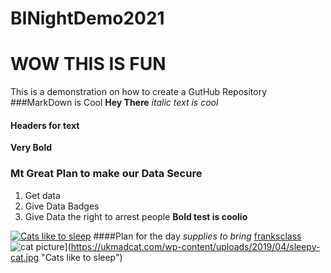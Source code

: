 # BINightDemo2021
# WOW THIS IS FUN
This is a demonstration on how to create a GutHub Repository
###MarkDown is Cool
**Hey There**
_italic text is cool_
#### Headers for text
**Very Bold**
### Mt Great Plan to make our Data Secure
1. Get data
1. Give Data Badges
1. Give Data the right to arrest people
**Bold test is coolio**

[![Cats like to sleep](https://ukmadcat.com/wp-content/uploads/2019/04/sleepy-cat.jpg "Cats like to sleep")](https://ukmadcat.com/wp-content/uploads/2019/04/sleepy-cat.jpg "Cats like to sleep")
####Plan for the day
_supplies to bring_
[franksclass](https://www.franksclass.com)
![cat  picture](https://ukmadcat.com/wp-content/uploads/2019/04/sleepy-cat.jpg "Cats like to sleep")](https://ukmadcat.com/wp-content/uploads/2019/04/sleepy-cat.jpg "Cats like to sleep")
